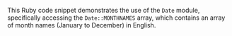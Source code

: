 This Ruby code snippet demonstrates the use of the `Date` module, specifically accessing the `Date::MONTHNAMES` array, which contains an array of month names (January to December) in English.
